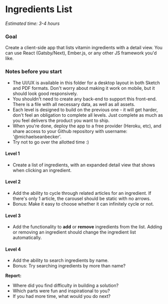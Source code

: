 # Ingredients List
*Estimated time: 3-4 hours*

### Goal
Create a client-side app that lists vitamin ingredients with a detail view. You can use React (Gatsby/Next), Ember.js, or any other JS framework you'd like.

### Notes before you start
- The UI/UX is available in this folder for a desktop layout in both Sketch and PDF formats. Don't worry about making it work on mobile, but it should look good responsively.
- You shouldn't need to create any back-end to support this front-end. There is a file with all necessary data, as well as all assets.
- Each level is designed to build on the previous one - it will get harder, don't feel an obligation to complete all levels. Just complete as much as you feel delivers the product you want to ship.
- When you're done, deploy the app to a free provider (Heroku, etc), and share access to your Github repository with username: '@michaelseanbecker'.
- Try not to go over the allotted time :)

#### Level 1
- Create a list of ingredients, with an expanded detail view that shows when clicking an ingredient.

#### Level 2
- Add the ability to cycle through related articles for an ingredient. If there's only 1 article, the carousel should be static with no arrows.
- Bonus: Make it easy to choose whether it can infinitely cycle or not.

#### Level 3
- Add the functionality to **add** or **remove** ingredients from the list. Adding or removing an ingredient should change the ingredient list automatically.

#### Level 4
- Add the ability to search ingredients by name.
- Bonus: Try searching ingredients by more than name?

**Report:**
- Where did you find difficulty in building a solution?
- Which parts were fun and inspirational to you?
- If you had more time, what would you do next?
